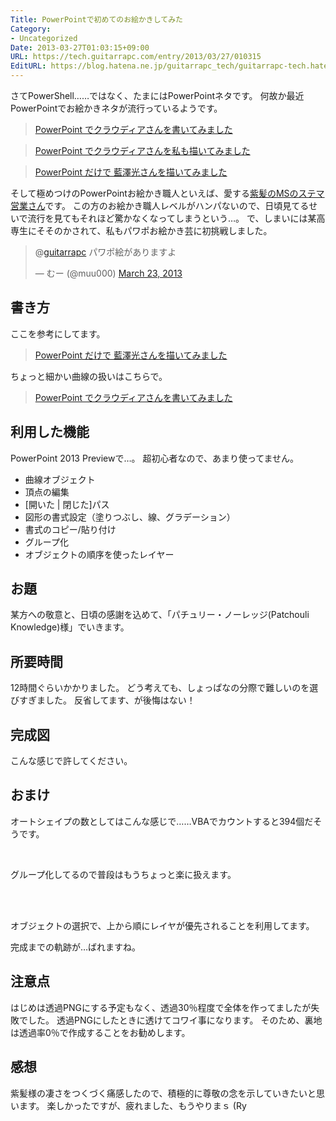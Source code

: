```yaml
---
Title: PowerPointで初めてのお絵かきしてみた
Category:
- Uncategorized
Date: 2013-03-27T01:03:15+09:00
URL: https://tech.guitarrapc.com/entry/2013/03/27/010315
EditURL: https://blog.hatena.ne.jp/guitarrapc_tech/guitarrapc-tech.hatenablog.com/atom/entry/11696248318757675506
---
```


<p>さてPowerShell……ではなく、たまにはPowerPointネタです。 何故か最近PowerPointでお絵かきネタが流行っているようです。</p>
<blockquote><a href="http://engineermemo.wordpress.com/2013/03/20/powerpoint-でクラウディアさんを書いてみました/" target="_blank">PowerPoint でクラウディアさんを書いてみました</a></blockquote>
<blockquote><a href="http://blogs.msdn.com/b/shintak/archive/2013/03/22/10404416.aspx" target="_blank">PowerPoint でクラウディアさんを私も描いてみました</a></blockquote>
<blockquote><a href="http://blogs.msdn.com/b/shintak/archive/2013/03/26/10405312.aspx?utm_medium=twitter&amp;utm_source=twitterfeed" target="_blank">PowerPoint だけで 藍澤光さんを描いてみました</a></blockquote>
<p>そして極めつけのPowerPointお絵かき職人といえば、愛する<a href="https://twitter.com/Grabacr07" target="_blank">紫髪のMSのステマ営業さん</a>です。 この方のお絵かき職人レベルがハンパないので、日頃見てるせいで流行を見てもそれほど驚かなくなってしまうという…。 で、しまいには某高専生にそそのかされて、私もパワポお絵かき芸に初挑戦しました。</p>
<blockquote class="twitter-tweet">
<p>@<a href="https://twitter.com/guitarrapc">guitarrapc</a> パワポ絵がありますよ</p>
— むー (@muu000) <a href="https://twitter.com/muu000/status/315454004815609857">March 23, 2013</a></blockquote>
<h2>書き方</h2>
<p>ここを参考にしてます。</p>
<blockquote><a href="http://blogs.msdn.com/b/shintak/archive/2013/03/26/10405312.aspx?utm_medium=twitter&amp;utm_source=twitterfeed" target="_blank">PowerPoint だけで 藍澤光さんを描いてみました</a></blockquote>
<p>ちょっと細かい曲線の扱いはこちらで。</p>
<blockquote><a href="http://engineermemo.wordpress.com/2013/03/20/powerpoint-でクラウディアさんを書いてみました/" target="_blank">PowerPoint でクラウディアさんを書いてみました</a></blockquote>
<h2>利用した機能</h2>
<p>PowerPoint 2013 Previewで…。 超初心者なので、あまり使ってません。</p>
<ul>
<li>曲線オブジェクト</li>
<li>頂点の編集</li>
<li>[開いた | 閉じた]パス</li>
<li>図形の書式設定（塗りつぶし、線、グラデーション）</li>
<li>書式のコピー/貼り付け</li>
<li>グループ化</li>
<li>オブジェクトの順序を使ったレイヤー</li>
</ul>
<h2>お題</h2>
<p>某方への敬意と、日頃の感謝を込めて、「パチュリー・ノーレッジ(Patchouli Knowledge)様」でいきます。</p>
<h2>所要時間</h2>
<p>12時間ぐらいかかりました。 どう考えても、しょっぱなの分際で難しいのを選びすぎました。 反省してます、が後悔はない！</p>
<h2>完成図</h2>
<p>こんな感じで許してください。 </p>
<h2>おまけ</h2>
<p>オートシェイプの数としてはこんな感じで……VBAでカウントすると394個だそうです。</p>
<p> </p>
<p>グループ化してるので普段はもうちょっと楽に扱えます。</p>
<p><br /><br /></p>
<p>オブジェクトの選択で、上から順にレイヤが優先されることを利用してます。</p>
<p>完成までの軌跡が…ばれますね。</p>
<h2>注意点</h2>
<p>はじめは透過PNGにする予定もなく、透過30％程度で全体を作ってましたが失敗でした。 透過PNGにしたときに透けてコワイ事になります。 そのため、裏地は透過率0％で作成することをお勧めします。</p>
<h2>感想</h2>
<p>紫髪様の凄さをつくづく痛感したので、積極的に尊敬の念を示していきたいと思います。 楽しかったですが、疲れました、もうやりまｓ (Ry</p>
